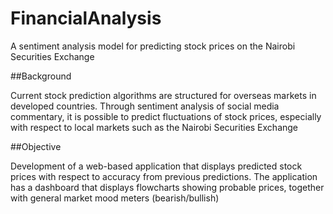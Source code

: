 # FinancialAnalysis
A sentiment analysis model for predicting stock prices on the Nairobi Securities Exchange

##Background

Current stock prediction algorithms are structured for overseas markets in developed countries. Through sentiment analysis of social media commentary, it is possible to predict fluctuations of stock prices, especially with respect to local markets such as the Nairobi Securities Exchange

##Objective

Development of a web-based application that displays predicted stock prices with respect to accuracy from previous predictions. The application has a dashboard that displays flowcharts showing probable prices, together with general market mood meters (bearish/bullish)
